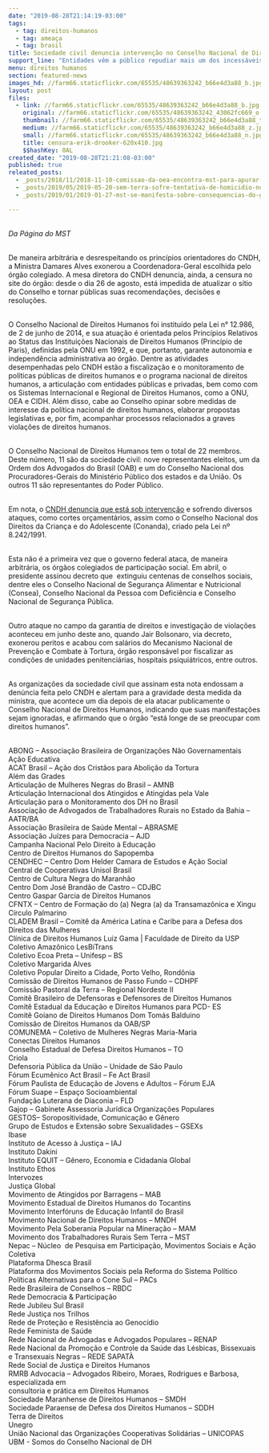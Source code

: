 ```yaml
---
date: "2019-08-28T21:14:19-03:00"
tags:
  - tag: direitos-humanos
  - tag: ameaça
  - tag: brasil
title: Sociedade civil denuncia intervenção no Conselho Nacional de Direitos Humanos
support_line: "Entidades vêm a público repudiar mais um dos incessáveis ataques ao campo dos direitos humanos no Brasil e à sociedade civil brasileira. Na manhã do dia 27 de agosto, recebemos a grave denúncia de intervenção no Conselho Nacional de Direito"
menu: direitos humanos
section: featured-news
images_hd: //farm66.staticflickr.com/65535/48639363242_b66e4d3a88_b.jpg
layout: post
files:
  - link: //farm66.staticflickr.com/65535/48639363242_b66e4d3a88_b.jpg
    original: //farm66.staticflickr.com/65535/48639363242_43062fc669_o.jpg
    thumbnail: //farm66.staticflickr.com/65535/48639363242_b66e4d3a88_t.jpg
    medium: //farm66.staticflickr.com/65535/48639363242_b66e4d3a88_z.jpg
    small: //farm66.staticflickr.com/65535/48639363242_b66e4d3a88_n.jpg
    title: censura-erik-drooker-620x410.jpg
    $$hashKey: 0AL
created_date: "2019-08-28T21:21:08-03:00"
published: true
releated_posts:
  - _posts/2018/11/2018-11-10-comissao-da-oea-encontra-mst-para-apurar-denuncias-de-violacoes-aos-direitos-humanos.md
  - _posts/2019/05/2019-05-20-sem-terra-sofre-tentativa-de-homicidio-no-interior-de-sao-paulo.md
  - _posts/2019/01/2019-01-27-mst-se-manifesta-sobre-consequencias-do-governo-bolsonaro.md

---
```

<p><br />
<em>Da P&aacute;gina do MST</em></p>

<p><br />
De maneira arbitr&aacute;ria e desrespeitando os princ&iacute;pios orientadores do CNDH, a Ministra Damares Alves exonerou a Coordenadora-Geral escolhida pelo &oacute;rg&atilde;o colegiado. A mesa diretora do CNDH denuncia, ainda, a censura no site do &oacute;rg&atilde;o: desde o dia 26 de agosto, est&aacute; impedida de atualizar o s&iacute;tio do Conselho e tornar p&uacute;blicas suas recomenda&ccedil;&otilde;es, decis&otilde;es e resolu&ccedil;&otilde;es.</p>

<p><br />
O Conselho Nacional de Direitos Humanos foi institu&iacute;do pela Lei n&deg; 12.986, de 2 de junho de 2014, e sua atua&ccedil;&atilde;o &eacute; orientada pelos Princ&iacute;pios Relativos ao Status das Institui&ccedil;&otilde;es Nacionais de Direitos Humanos (Princ&iacute;pio de Paris), definidas pela ONU em 1992, e que, portanto, garante autonomia e independ&ecirc;ncia administrativa ao &oacute;rg&atilde;o. Dentre as atividades desempenhadas pelo CNDH est&atilde;o a fiscaliza&ccedil;&atilde;o e o monitoramento de pol&iacute;ticas p&uacute;blicas de direitos humanos e o programa nacional de direitos humanos, a articula&ccedil;&atilde;o com entidades p&uacute;blicas e privadas, bem como com os Sistemas Internacional e Regional de Direitos Humanos, como a ONU, OEA e CIDH. Al&eacute;m disso, cabe ao Conselho opinar sobre medidas de interesse da pol&iacute;tica nacional de direitos humanos, elaborar propostas legislativas e, por fim, acompanhar processos relacionados a graves viola&ccedil;&otilde;es de direitos humanos.</p>

<p><br />
O Conselho Nacional de Direitos Humanos tem o total de 22 membros. Deste n&uacute;mero, 11 s&atilde;o da sociedade civil: nove representantes eleitos, um da Ordem dos Advogados do Brasil (OAB) e um do Conselho Nacional dos Procuradores-Gerais do Minist&eacute;rio P&uacute;blico dos estados e da Uni&atilde;o. Os outros 11 s&atilde;o representantes do Poder P&uacute;blico.&nbsp;</p>

<p><br />
Em nota, o <a href="http://www.plataformadh.org.br/wp-content/uploads/2019/08/2019.08.27-Nota-P%C3%BAblica-Autonomia-CNDH.pdf">CNDH denuncia que est&aacute; sob interven&ccedil;&atilde;o</a> e sofrendo diversos ataques, como cortes or&ccedil;ament&aacute;rios, assim como o Conselho Nacional dos Direitos da Crian&ccedil;a e do Adolescente (Conanda), criado pela Lei n&ordm; 8.242/1991.</p>

<p><br />
Esta n&atilde;o &eacute; a primeira vez que o governo federal ataca, de maneira arbitr&aacute;ria, os &oacute;rg&atilde;os colegiados de participa&ccedil;&atilde;o social. Em abril, o presidente assinou decreto que&nbsp; extinguiu centenas de conselhos sociais, dentre eles o Conselho Nacional de Seguran&ccedil;a Alimentar e Nutricional (Consea), Conselho Nacional da Pessoa com Defici&ecirc;ncia e Conselho Nacional de Seguran&ccedil;a P&uacute;blica.&nbsp;</p>

<p><br />
Outro ataque no campo da garantia de direitos e investiga&ccedil;&atilde;o de viola&ccedil;&otilde;es aconteceu em junho deste ano, quando Jair Bolsonaro, via decreto, exonerou peritos e acabou com sal&aacute;rios do Mecanismo Nacional de Preven&ccedil;&atilde;o e Combate &agrave; Tortura, &oacute;rg&atilde;o respons&aacute;vel por fiscalizar as condi&ccedil;&otilde;es de unidades penitenci&aacute;rias, hospitais psiqui&aacute;tricos, entre outros.</p>

<p><br />
As organiza&ccedil;&otilde;es da sociedade civil que assinam esta nota endossam a den&uacute;ncia feita pelo CNDH e alertam para a gravidade desta medida da ministra, que acontece um dia depois de ela atacar publicamente o Conselho Nacional de Direitos Humanos, indicando que suas manifesta&ccedil;&otilde;es sejam ignoradas, e afirmando que o &oacute;rg&atilde;o &ldquo;est&aacute; longe de se preocupar com direitos humanos&rdquo;.&nbsp;</p>

<p><br />
ABONG &ndash; Associa&ccedil;&atilde;o Brasileira de Organiza&ccedil;&otilde;es N&atilde;o Governamentais<br />
A&ccedil;&atilde;o Educativa<br />
ACAT Brasil &ndash; A&ccedil;&atilde;o dos Crist&atilde;os para Aboli&ccedil;&atilde;o da Tortura<br />
Al&eacute;m das Grades&nbsp;<br />
Articula&ccedil;&atilde;o de Mulheres Negras do Brasil &ndash; AMNB<br />
Articula&ccedil;&atilde;o Internacional dos Atingidos e Atingidas pela Vale<br />
Articula&ccedil;&atilde;o para o Monitoramento dos DH no Brasil&nbsp;<br />
Associa&ccedil;&atilde;o de Advogados de Trabalhadores Rurais no Estado da Bahia &ndash; AATR/BA<br />
Associa&ccedil;&atilde;o Brasileira de Sa&uacute;de Mental &ndash; ABRASME<br />
Associa&ccedil;&atilde;o Ju&iacute;zes para Democracia &ndash; AJD<br />
Campanha Nacional Pelo Direito &agrave; Educa&ccedil;&atilde;o<br />
Centro de Direitos Humanos do Sapopemba<br />
CENDHEC &ndash; Centro Dom Helder Camara de Estudos e A&ccedil;&atilde;o Social<br />
Central de Cooperativas Unisol Brasil<br />
Centro de Cultura Negra do Maranh&atilde;o<br />
Centro Dom Jos&eacute; Brand&atilde;o de Castro &ndash; CDJBC<br />
Centro Gaspar Garcia de Direitos Humanos<br />
CFNTX &ndash; Centro de Forma&ccedil;&atilde;o do (a) Negra (a) da Transamaz&ocirc;nica e Xingu<br />
C&iacute;rculo Palmarino<br />
CLADEM Brasil &ndash; Comit&ecirc; da Am&eacute;rica Latina e Caribe para a Defesa dos Direitos das Mulheres<br />
Cl&iacute;nica de Direitos Humanos Luiz Gama | Faculdade de Direito da USP<br />
Coletivo Amaz&ocirc;nico LesBiTrans<br />
Coletivo Ecoa Preta &ndash; Unifesp &ndash; BS<br />
Coletivo Margarida Alves<br />
Coletivo Popular Direito a Cidade, Porto Velho, Rond&ocirc;nia<br />
Comiss&atilde;o de Direitos Humanos de Passo Fundo &ndash; CDHPF<br />
Comiss&atilde;o Pastoral da Terra &ndash; Regional Nordeste II<br />
Comit&ecirc; Brasileiro de Defensoras e Defensores de Direitos Humanos<br />
Comit&ecirc; Estadual da Educa&ccedil;&atilde;o e Direitos Humanos para PCD- ES<br />
Comit&ecirc; Goiano de Direitos Humanos Dom Tom&aacute;s Balduino<br />
Comiss&atilde;o de Direitos Humanos da OAB/SP<br />
COMUNEMA &ndash; Coletivo de Mulheres Negras Maria-Maria<br />
Conectas Direitos Humanos<br />
Conselho Estadual de Defesa Direitos Humanos &ndash; TO<br />
Criola<br />
Defensoria P&uacute;blica da Uni&atilde;o &ndash; Unidade de S&atilde;o Paulo<br />
F&oacute;rum Ecum&ecirc;nico Act Brasil &ndash; Fe Act Brasil<br />
F&oacute;rum Paulista de Educa&ccedil;&atilde;o de Jovens e Adultos &ndash; F&oacute;rum EJA<br />
F&oacute;rum Suape &ndash; Espa&ccedil;o Socioambiental<br />
Funda&ccedil;&atilde;o Luterana de Diaconia &ndash; FLD<br />
Gajop &ndash; Gabinete Assessoria Jur&iacute;dica Organiza&ccedil;&otilde;es Populares<br />
GESTOS&ndash; Soropositividade, Comunica&ccedil;&atilde;o e G&ecirc;nero<br />
Grupo de Estudos e Extens&atilde;o sobre Sexualidades &ndash; GSEXs<br />
Ibase<br />
Instituto de Acesso &agrave; Justi&ccedil;a &ndash; IAJ<br />
Instituto Dakini<br />
Instituto EQUIT &ndash; G&ecirc;nero, Economia e Cidadania Global<br />
Instituto Ethos<br />
Intervozes<br />
Justi&ccedil;a Global<br />
Movimento de Atingidos por Barragens &ndash; MAB<br />
Movimento Estadual de Direitos Humanos do Tocantins<br />
Movimento Interf&oacute;runs de Educa&ccedil;&atilde;o Infantil do Brasil&nbsp;<br />
Movimento Nacional de Direitos Humanos &ndash; MNDH<br />
Movimento Pela Soberania Popular na Minera&ccedil;&atilde;o &ndash; MAM<br />
Movimento dos Trabalhadores Rurais Sem Terra &ndash; MST<br />
Nepac &ndash; N&uacute;cleo&nbsp; de Pesquisa em Participa&ccedil;&atilde;o, Movimentos Sociais e A&ccedil;&atilde;o&nbsp; Coletiva<br />
Plataforma Dhesca Brasil<br />
Plataforma dos Movimentos Sociais pela Reforma do Sistema Pol&iacute;tico<br />
Pol&iacute;ticas Alternativas para o Cone Sul &ndash; PACs<br />
Rede Brasileira de Conselhos &ndash; RBDC<br />
Rede Democracia &amp; Participa&ccedil;&atilde;o&nbsp;<br />
Rede Jubileu Sul Brasil<br />
Rede Justi&ccedil;a nos Trilhos<br />
Rede de Prote&ccedil;&atilde;o e Resist&ecirc;ncia ao Genoc&iacute;dio<br />
Rede Feminista de Sa&uacute;de<br />
Rede Nacional de Advogadas e Advogados Populares &ndash; RENAP<br />
Rede Nacional da Promo&ccedil;&atilde;o e Controle da Sa&uacute;de das L&eacute;sbicas, Bissexuais e Transexuais Negras &ndash; REDE SAPAT&Agrave;<br />
Rede Social de Justi&ccedil;a e Direitos Humanos<br />
RMRB Advocacia &ndash; Advogados Ribeiro, Moraes, Rodrigues e Barbosa, especializada em<br />
consultoria e pr&aacute;tica em Direitos Humanos<br />
Sociedade Maranhense de Direitos Humanos &ndash; SMDH<br />
Sociedade Paraense de Defesa dos Direitos Humanos &ndash; SDDH<br />
Terra de Direitos<br />
Unegro<br />
Uni&atilde;o Nacional das Organiza&ccedil;&otilde;es Cooperativas Solid&aacute;rias &ndash; UNICOPAS<br />
UBM - Somos do Conselho Nacional de DH&nbsp;</p>
